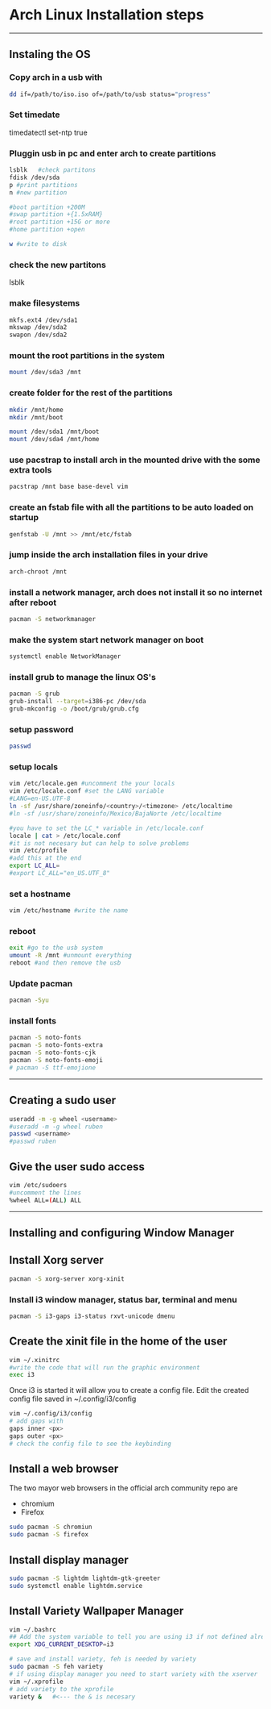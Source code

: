 # Arch Linux Installation steps

---

## Instaling the OS

### Copy arch in a usb with
```bash
dd if=/path/to/iso.iso of=/path/to/usb status="progress"
```

### Set timedate 
timedatectl set-ntp true

### Pluggin usb in pc and enter arch to create partitions
```bash
lsblk	#check partitons
fdisk /dev/sda
p #print partitions
n #new partition

#boot partition +200M
#swap partition +{1.5xRAM}
#root partition +15G or more
#home partition +open

w #write to disk
```

### check the new partitons 
lsblk

### make filesystems
```bash
mkfs.ext4 /dev/sda1
mkswap /dev/sda2
swapon /dev/sda2
```

### mount the root partitions in the system  
```bash
mount /dev/sda3 /mnt
```

### create folder for the rest of the partitions
```bash
mkdir /mnt/home
mkdir /mnt/boot

mount /dev/sda1 /mnt/boot
mount /dev/sda4 /mnt/home
```

### use pacstrap to install arch in the mounted drive with the some extra tools
```bash
pacstrap /mnt base base-devel vim 
```

### create an fstab file with all the partitions to be auto loaded on startup
```bash
genfstab -U /mnt >> /mnt/etc/fstab
```

### jump inside the arch installation files in your drive
```bash
arch-chroot /mnt
```

### install a network manager, arch does not install it so no internet after reboot 
```bash
pacman -S networkmanager
```

### make the system start network manager on boot
```bash
systemctl enable NetworkManager
```

### install grub to manage the linux OS's
```bash
pacman -S grub
grub-install --target=i386-pc /dev/sda
grub-mkconfig -o /boot/grub/grub.cfg
```

### setup password
```bash
passwd
```

### setup locals
```bash
vim /etc/locale.gen #uncomment the your locals
vim /etc/locale.conf #set the LANG variable
#LANG=en-US.UTF-8
ln -sf /usr/share/zoneinfo/<country>/<timezone> /etc/localtime
#ln -sf /usr/share/zoneinfo/Mexico/BajaNorte /etc/localtime

#you have to set the LC_* variable in /etc/locale.conf
locale | cat > /etc/locale.conf
#it is not necesary but can help to solve problems
vim /etc/profile
#add this at the end
export LC_ALL=
#export LC_ALL="en_US.UTF_8"
```


### set a hostname
```bash
vim /etc/hostname #write the name
```

### reboot
```bash
exit #go to the usb system
umount -R /mnt #unmount everything
reboot #and then remove the usb
```

### Update pacman
```bash
pacman -Syu
```

### install fonts
```bash
pacman -S noto-fonts
pacman -S noto-fonts-extra
pacman -S noto-fonts-cjk
pacman -S noto-fonts-emoji
# pacman -S ttf-emojione 
```

---

## Creating a sudo user
```bash
useradd -m -g wheel <username>
#useradd -m -g wheel ruben
passwd <username>
#passwd ruben
```

## Give the user sudo access
```bash
vim /etc/sudoers
#uncomment the lines
%wheel ALL=(ALL) ALL
```

---
## Installing and configuring Window Manager

## Install Xorg server
```bash
pacman -S xorg-server xorg-xinit
```

### Install i3 window manager, status bar, terminal and menu
```bash
pacman -S i3-gaps i3-status rxvt-unicode dmenu
```

## Create the xinit file in the home of the user
```bash
vim ~/.xinitrc
#write the code that will run the graphic environment
exec i3
```

Once i3 is started it will allow you to create a config file.
Edit the created config file saved in ~/.config/i3/config

```bash
vim ~/.config/i3/config
# add gaps with
gaps inner <px>
gaps outer <px>
# check the config file to see the keybinding
```


## Install a web browser
The two mayor web browsers in the official arch community repo are
- chromium
- Firefox

```bash
sudo pacman -S chromiun 
sudo pacman -S firefox
```

## Install display manager
```bash
sudo pacman -S lightdm lightdm-gtk-greeter
sudo systemctl enable lightdm.service
```


## Install Variety Wallpaper Manager
```bash
vim ~/.bashrc
## Add the system variable to tell you are using i3 if not defined already
export XDG_CURRENT_DESKTOP=i3

# save and install variety, feh is needed by variety
sudo pacman -S feh variety
# if using display manager you need to start variety with the xserver
vim ~/.xprofile
# add variety to the xprofile
variety &   #<--- the & is necesary 
```
